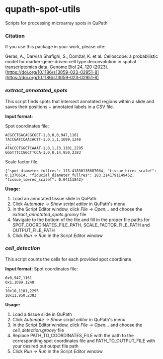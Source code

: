 # qupath-spot-utils
Scripts for processing microarray spots in QuPath

### Citation
If you use this package in your work, please cite:

Geras, A., Darvish Shafighi, S., Domżał, K. et al. Celloscope: a probabilistic model for marker-gene-driven cell type deconvolution in spatial transcriptomics data. Genome Biol 24, 120 (2023). [https://doi.org/10.1186/s13059-023-02951-8](https://doi.org/10.1186/s13059-023-02951-8)

### *extract_annotated_spots*

This script finds spots that intersect annotated regions within a slide and saves their positions + annotated labels in a CSV file.

**Input format:**

Spot coordinates file:
```
ACGCCTGACACGCGCT-1,0,0,0,947,1161
TACCGATCCAACACTT-1,0,1,1,1099,1248
...
ATACCCTGGCTCAAAT-1,0,1,13,1101,2295
GGGTTTCCGGCTTCCA-1,0,0,14,950,2383
```

Scale factor file:
```
{"spot_diameter_fullres": 113.41830135687084, "tissue_hires_scalef": 0.1370614, "fiducial_diameter_fullres": 183.2141791149452, "tissue_lowres_scalef": 0.04111842}
```

**Usage:**
1) Load an annotated tissue slide in QuPath
2) Click *Automate -> Show script editor* in QuPath's menu
3) In the Script Editor window, click *File -> Open...* and choose the *extract_annotated_spots.groovy* file
4) Navigate to the bottom of the file and fill in the proper file paths for SPOT_COORDINATES_FILE_PATH, SCALE_FACTOR_FILE_PATH and OUTPUT_FILE_PATH
5) Click *Run -> Run* in the Script Editor window

### *cell_detection*

This script counts the cells for each provided spot coordinate.

**Input format:**
Spot coordinates file:
```
0x0,947,1161
0x1,1099,1248
...
10x10,1101,2295
10x11,950,2383
```

**Usage:**
1) Load a tissue slide in QuPath
2) Click *Automate -> Show script editor* in QuPath's menu
3) In the Script Editor window, click *File -> Open...* and choose the *cell_detection.groovy* file
4) Replace PATH_TO_COORDINATES_FILE with the path to the corresponding spot coordinates file and PATH_TO_OUTPUT_FILE with your desired out output file path
5) Click *Run -> Run* in the Script Editor window
